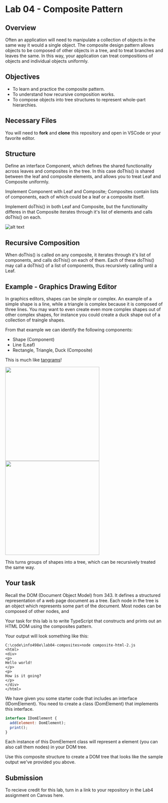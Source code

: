 # Lab 04 - Composite Pattern

## Overview
Often an application will need to manipulate a collection of objects in the same way it would a single object. The composite design pattern allows objects to be composed of other objects in a tree, and to treat branches and leaves the same. In this way, your application can treat compositions of objects and individual objects uniformly.

## Objectives
- To learn and practice the composite pattern.
- To understand how recursive composition works.
- To compose objects into tree structures to represent whole-part hierarchies.

## Necessary Files
You will need to **fork** and **clone** this repository and open in VSCode or your favorite editor.


## Structure
Define an interface Component, which defines the shared functionality across leaves and composites in the tree. In this case doThis() is shared between the leaf and composite elements, and allows you to treat Leaf and Composite uniformly.

Implement Component with Leaf and Composite; Composites contain lists of components, each of which could be a leaf or a composite itself.

Implement doThis() in both Leaf and Composite, but the functionality differes in that Composite iterates through it's list of elements and calls doThis() on each.

![alt text](https://sourcemaking.com/files/v2/content/patterns/Composite.svg "Composite Pattern")

## Recursive Composition

When doThis() is called on any composite, it iterates through it's list of components, and calls doThis() on each of them. Each of these doThis() may call a doThis() of a list of components, thus recursively calling until a Leaf.

## Example - Graphics Drawing Editor

In graphics editors, shapes can be simple or complex. An example of a simple shape is a line, while a triangle is complex because it is composed of three lines. You may want to even create even more complex shapes out of other complex shapes, for instance you could create a duck shape out of a collection of traingle shapes.

From that example we can identify the following components:
+ Shape (Component)
+ Line (Leaf)
+ Rectangle, Triangle, Duck (Composite)

This is much like [tangrams](https://en.wikipedia.org/wiki/Tangram)!

<img src="https://s3.amazonaws.com/media-p.slid.es/uploads/377018/images/2152390/dc7rMnpc9.jpeg" width="300">
<img src="https://s3.amazonaws.com/media-p.slid.es/uploads/377018/images/2152408/Screen_Shot_2016-01-20_at_11.10.19_AM.png" width="300">

This turns groups of shapes into a tree, which can be recursively treated the same way.


## Your task

Recall the DOM (Document Object Model) from 343. It defines a structured representation of a web page document as a tree. Each node in the tree is an object which represents some part of the document. Most nodes can be composed of other nodes, and 

Your task for this lab is to write TypeScript that constructs and prints out an HTML DOM using the composites pattern.

Your output will look something like this:

```
C:\code\info498e\lab04-composites>node composite-html-2.js
<html>
<div>
<p>
Hello world!
</p>
<p>
How is it going?
</p>
</div>
</html>

```

We have given you some starter code that includes an interface (IDomElement). You need to create a class (DomElement) that implements this interface.

```javascript
interface IDomElement {
  add(element: DomElement);
  print();
}
```

Each instance of this DomElement class will represent a element (you can also call them nodes) in your DOM tree.

Use this composite structure to create a DOM tree that looks like the sample output we've provided you above.


## Submission
To recieve credit for this lab, turn in a link to your repository in the Lab4 assignment on Canvas here.



